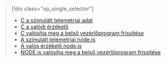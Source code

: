 > [!div class="op_single_selector"]
> * [C a szimulált telemetriai adat](../articles/iot-suite/iot-suite-v1-raspberry-pi-kit-c-get-started-simulator.md)
> * [C a valódi érzékelő](../articles/iot-suite/iot-suite-v1-raspberry-pi-kit-c-get-started-basic.md)
> * [C valósítja meg a belső vezérlőprogram frissítése](../articles/iot-suite/iot-suite-v1-raspberry-pi-kit-c-get-started-advanced.md)
> * [A szimulált telemetriai node.js](../articles/iot-suite/iot-suite-v1-raspberry-pi-kit-node-get-started-simulator.md)
> * [A valós érzékelő node.js](../articles/iot-suite/iot-suite-v1-raspberry-pi-kit-node-get-started-basic.md)
> * [NODE.js valósítja meg a belső vezérlőprogram frissítése](../articles/iot-suite/iot-suite-v1-raspberry-pi-kit-node-get-started-advanced.md)

